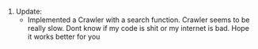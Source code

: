 1. Update:
   - Implemented a Crawler with a search function. Crawler seems to be really slow. Dont know if my code is shit or my internet is bad. Hope it works better for you
